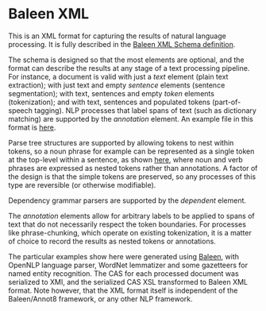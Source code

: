 # Baleen XML

This is an XML format for capturing the results of natural language processing. It is fully described in the [Baleen XML Schema definition](baleen.xsd).

The schema is designed so that the most elements are optional, and the format can describe the results at any stage of a text processing pipeline. 
For instance, a document is valid with just a *text* element (plain text extraction); with just text and empty *sentence* elements (sentence segmentation); 
with text, sentences and empty *token* elements (tokenization); and with text, sentences and populated tokens (part-of-speech tagging). 
NLP processes that label spans of text (such as dictionary matching) are supported by the *annotation* element. An example file in this format is [here](examples/simple.xml).

Parse tree structures are supported by allowing tokens to nest within tokens, so a noun phrase for example can be represented as a single token at the top-level 
within a sentence, as shown [here](examples/nested.xml), where noun and verb phrases are expressed as nested tokens rather than annotations. A factor of the design 
is that the simple tokens are preserved, so any processes of this type are reversible (or otherwise modifiable).

Dependency grammar parsers are supported by the *dependent* element.

The *annotation* elements allow for arbitrary labels to be applied to spans of text that do not necessarily respect the token boundaries. 
For processes like phrase-chunking, which operate on existing tokenization, it is a matter of choice to record the results as nested tokens or annotations.

The particular examples show here were generated using [Baleen](https://github.com/dstl/baleen), with OpenNLP language parser, WordNet lemmatizer and some gazetteers for 
named entity recognition. The CAS for each processed document was serialized to XMI, and the serialized CAS XSL transformed to Baleen XML format. Note however, 
that the XML format itself is independent of the Baleen/Annot8 framework, or any other NLP framework.

